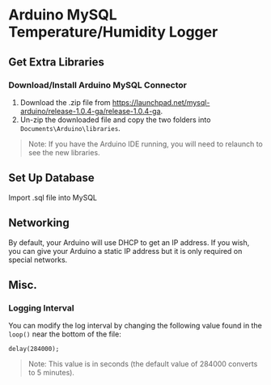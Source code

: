 # Arduino MySQL Temperature/Humidity Logger
## Get Extra Libraries
### Download/Install Arduino MySQL Connector
1. Download the .zip file from https://launchpad.net/mysql-arduino/release-1.0.4-ga/release-1.0.4-ga.
2. Un-zip the downloaded file and copy the two folders into ```Documents\Arduino\libraries```.

> Note: If you have the Arduino IDE running, you will need to relaunch to see the new libraries.

## Set Up Database
Import .sql file into MySQL

## Networking
By default, your Arduino will use DHCP to get an IP address. If you wish, you can give your Arduino a static IP address but it is only required on special networks.

## Misc.
### Logging Interval
You can modify the log interval by changing the following value found in the ```loop()``` near the bottom of the file:
```arduino
delay(284000);
```
> Note: This value is in seconds (the default value of 284000 converts to 5 minutes).


